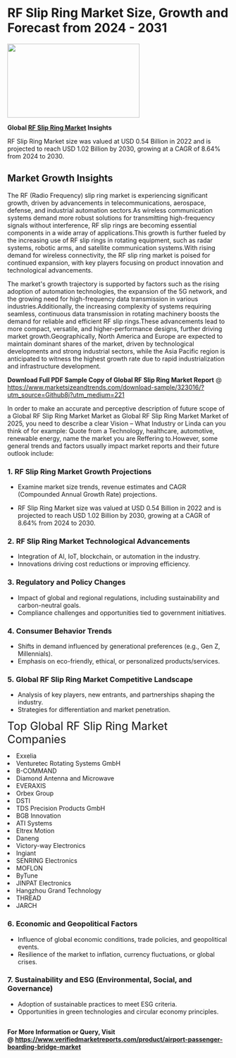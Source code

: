 <H1>RF Slip Ring Market Size, Growth and Forecast from 2024 - 2031</H1><img class="aligncenter size-medium wp-image-584254" src="https://thirdeyenews.in/wp-content/uploads/2024/09/Global-Market-Research-300x168.jpeg" alt="" width="300" height="168" /><p><strong>Global&nbsp;<a href="https://www.marketsizeandtrends.com/download-sample/323016/?utm_source=Github8j?utm_medium=221">RF Slip Ring Market</a> Insights</strong></p><p>RF Slip Ring Market size was valued at USD 0.54 Billion in 2022 and is projected to reach USD 1.02 Billion by 2030, growing at a CAGR of 8.64% from 2024 to 2030.</p><p><h2>Market Growth Insights</h2> <p>The RF (Radio Frequency) slip ring market is experiencing significant growth, driven by advancements in telecommunications, aerospace, defense, and industrial automation sectors.As wireless communication systems demand more robust solutions for transmitting high-frequency signals without interference, RF slip rings are becoming essential components in a wide array of applications.This growth is further fueled by the increasing use of RF slip rings in rotating equipment, such as radar systems, robotic arms, and satellite communication systems.With rising demand for wireless connectivity, the RF slip ring market is poised for continued expansion, with key players focusing on product innovation and technological advancements.</p> <p>The market's growth trajectory is supported by factors such as the rising adoption of automation technologies, the expansion of the 5G network, and the growing need for high-frequency data transmission in various industries.Additionally, the increasing complexity of systems requiring seamless, continuous data transmission in rotating machinery boosts the demand for reliable and efficient RF slip rings.These advancements lead to more compact, versatile, and higher-performance designs, further driving market growth.Geographically, North America and Europe are expected to maintain dominant shares of the market, driven by technological developments and strong industrial sectors, while the Asia Pacific region is anticipated to witness the highest growth rate due to rapid industrialization and infrastructure development.<p><span class=""><strong>Download Full PDF Sample Copy of Global RF Slip Ring Market Report</strong> @ <a href="https://www.marketsizeandtrends.com/download-sample/323016/?utm_source=Github8j?utm_medium=221" target="_blank">https://www.marketsizeandtrends.com/download-sample/323016/?utm_source=Github8j?utm_medium=221</a></span></p><p>In order to make an accurate and perceptive description of future scope of a Global&nbsp;RF Slip Ring Market Market as Global&nbsp;RF Slip Ring Market Market of 2025, you need to describe a clear Vision &ndash; What Industry or Linda can you think of for example: Quote from a Technology, healthcare, automotive, renewable energy, name the market you are Reffering to.However, some general trends and factors usually impact market reports and their future outlook include:</p><h3>1.&nbsp;<strong>RF Slip Ring Market Growth Projections</strong></h3><ul><li>Examine market size trends, revenue estimates and CAGR (Compounded Annual Growth Rate) projections.</li><li><p>RF Slip Ring Market size was valued at USD 0.54 Billion in 2022 and is projected to reach USD 1.02 Billion by 2030, growing at a CAGR of 8.64% from 2024 to 2030.</p></li></ul><h3>2.&nbsp;<strong>RF Slip Ring Market Technological Advancements</strong></h3><ul><li>Integration of AI, IoT, blockchain, or automation in the industry.</li><li>Innovations driving cost reductions or improving efficiency.</li></ul><h3>3.&nbsp;<strong>Regulatory and Policy Changes</strong></h3><ul><li>Impact of global and regional regulations, including sustainability and carbon-neutral goals.</li><li>Compliance challenges and opportunities tied to government initiatives.</li></ul><h3>4.&nbsp;<strong>Consumer Behavior Trends</strong></h3><ul><li>Shifts in demand influenced by generational preferences (e.g., Gen Z, Millennials).</li><li>Emphasis on eco-friendly, ethical, or personalized products/services.</li></ul><h3>5.&nbsp;<strong>Global RF Slip Ring Market Competitive Landscape</strong></h3><ul><li>Analysis of key players, new entrants, and partnerships shaping the industry.</li><li>Strategies for differentiation and market penetration.</li></ul><p data-pm-slice="1 1 []"><span style="color: inherit; font-family: inherit; font-size: 25px;">Top Global RF Slip Ring Market Companies</span></p><div class="" data-test-id=""><p><li>Exxelia</li><li> Venturetec Rotating Systems GmbH</li><li> B-COMMAND</li><li> Diamond Antenna and Microwave</li><li> EVERAXIS</li><li> Orbex Group</li><li> DSTI</li><li> TDS Precision Products GmbH</li><li> BGB Innovation</li><li> ATI Systems</li><li> Eltrex Motion</li><li> Daneng</li><li> Victory-way Electronics</li><li> Ingiant</li><li> SENRING Electronics</li><li> MOFLON</li><li> ByTune</li><li> JINPAT Electronics</li><li> Hangzhou Grand Technology</li><li> THREAD</li><li> JARCH</li></p></div><h3>6.&nbsp;<strong>Economic and Geopolitical Factors</strong></h3><ul><li>Influence of global economic conditions, trade policies, and geopolitical events.</li><li>Resilience of the market to inflation, currency fluctuations, or global crises.</li></ul><h3>7.&nbsp;<strong>Sustainability and ESG (Environmental, Social, and Governance)</strong></h3><ul><li>Adoption of sustainable practices to meet ESG criteria.</li><li>Opportunities in green technologies and circular economy principles.</li></ul><h2><strong style="font-size: 14px;">For More Information or Query, Visit @&nbsp;</strong><a style="background-color: #ffffff; font-size: 14px;" href="https://www.marketsizeandtrends.com/report/rf-slip-ring-market/" target="_blank">https://www.verifiedmarketreports.com/product/airport-passenger-boarding-bridge-market</a></h2>